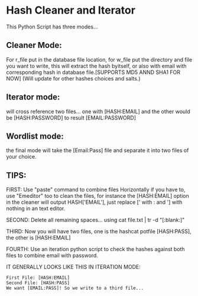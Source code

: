# Hash Cleaner and Iterator
This Python Script has three modes...


## Cleaner Mode: 
For r_file put in the database file location, for w_file put the directory and file you want to write, this will extract the hash byitself, or also with email with corresponding hash in database file.[SUPPORTS MD5 ANND SHA1 FOR NOW]
(Will update for other hashes choices and salts.)
## Iterator mode: 
will cross reference two files... one with [HASH:EMAIL] and the other would be [HASH:PASSWORD] to result [EMAIL:PASSWORD] 
## Wordlist mode:
the final mode will take the [Email:Pass] file and separate it into two files of your choice.

## TIPS:
FIRST: Use "paste" command to combine files Horizontally if you have to, use "Emeditor" too to clean the files, for instance the [HASH:EMAIL] option in the cleaner will output HASH['EMAIL'], just replace [' with : and '] with nothing in an text editor.

SECOND: Delete all remaining spaces... using cat file.txt | tr -d "[:blank:]"

THIRD: Now you will have two files, one is the hashcat potfile [HASH:PASS], the other is [HASH:EMAIL]

FOURTH: Use an iteration python script to check the hashes against both files to combine email with password.

IT GENERALLY LOOKS LIKE THIS IN ITERATION MODE:

```
First File: [HASH:EMAIL]
Second File: [HASH:PASS]
We want [EMAIL:PASS]! So we write to a third file...
```
